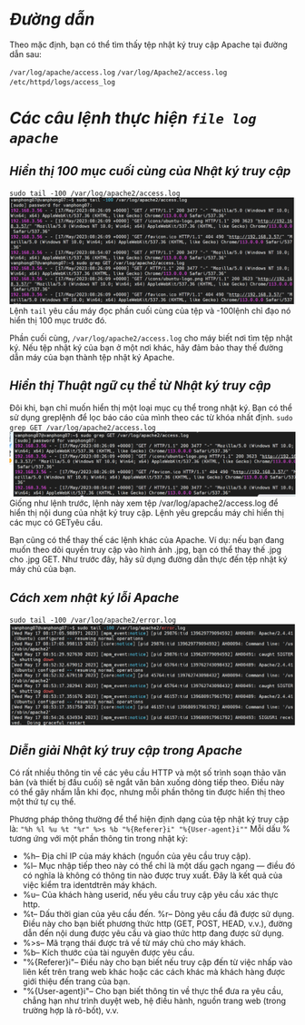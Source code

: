 # ***Đường dẫn***

Theo mặc định, bạn có thể tìm thấy tệp nhật ký truy cập Apache tại đường dẫn sau:

`/var/log/apache/access.log`
`/var/log/Apache2/access.log`
`/etc/httpd/logs/access_log`

# ***Các câu lệnh thực hiện `file log apache`***
## ***Hiển thị 100 mục cuối cùng của Nhật ký truy cập***
`sudo tail -100 /var/log/apache2/access.log`
![ima](../IMG/29.png)
Lệnh `tail` yêu cầu máy đọc phần cuối cùng của tệp và -100lệnh chỉ đạo nó hiển thị 100 mục trước đó.

Phần cuối cùng, `/var/log/apache2/access.log` cho máy biết nơi tìm tệp nhật ký. Nếu tệp nhật ký của bạn ở một nơi khác, hãy đảm bảo thay thế đường dẫn máy của bạn thành tệp nhật ký Apache.

## ***Hiển thị Thuật ngữ cụ thể từ Nhật ký truy cập***
Đôi khi, bạn chỉ muốn hiển thị một loại mục cụ thể trong nhật ký. Bạn có thể sử dụng greplệnh để lọc báo cáo của mình theo các từ khóa nhất định.
`sudo grep GET /var/log/apache2/access.log`
![ima](../IMG/30.png)
Giống như lệnh trước, lệnh này xem tệp /var/log/apache2/access.log để hiển thị nội dung của nhật ký truy cập. Lệnh yêu grepcầu máy chỉ hiển thị các mục có GETyêu cầu.

Bạn cũng có thể thay thế các lệnh khác của Apache. Ví dụ: nếu bạn đang muốn theo dõi quyền truy cập vào hình ảnh .jpg, bạn có thể thay thế .jpg cho .jpg GET. Như trước đây, hãy sử dụng đường dẫn thực đến tệp nhật ký máy chủ của bạn.

## ***Cách xem nhật ký lỗi Apache***
`sudo tail -100 /var/log/apache2/error.log`
![ima](../IMG/31.png)
## ***Diễn giải Nhật ký truy cập trong Apache***
Có rất nhiều thông tin về các yêu cầu HTTP và một số trình soạn thảo văn bản (và thiết bị đầu cuối) sẽ ngắt văn bản xuống dòng tiếp theo. Điều này có thể gây nhầm lẫn khi đọc, nhưng mỗi phần thông tin được hiển thị theo một thứ tự cụ thể.

Phương pháp thông thường để thể hiện định dạng của tệp nhật ký truy cập là:
`"%h %l %u %t "%r" %>s %b "%{Referer}i" "%{User-agent}i""`
Mỗi dấu % tương ứng với một phần thông tin trong nhật ký:

- %h– Địa chỉ IP của máy khách (nguồn của yêu cầu truy cập).
- %l– Mục nhập tiếp theo này có thể chỉ là một dấu gạch ngang — điều đó có nghĩa là không có thông tin nào được truy xuất. Đây là kết quả của việc kiểm tra identdtrên máy khách.
- %u– Của khách hàng userid, nếu yêu cầu truy cập yêu cầu xác thực http.
- %t– Dấu thời gian của yêu cầu đến.
%r– Dòng yêu cầu đã được sử dụng. Điều này cho bạn biết phương thức http (GET, POST, HEAD, v.v.), đường dẫn đến nội dung được yêu cầu và giao thức http đang được sử dụng.
- %>s– Mã trạng thái được trả về từ máy chủ cho máy khách.
- %b– Kích thước của tài nguyên được yêu cầu.
- "%{Referer}i"– Điều này cho bạn biết nếu truy cập đến từ việc nhấp vào liên kết trên trang web khác hoặc các cách khác mà khách hàng được giới thiệu đến trang của bạn.
- "%{User-agent}i"– Cho bạn biết thông tin về thực thể đưa ra yêu cầu, chẳng hạn như trình duyệt web, hệ điều hành, nguồn trang web (trong trường hợp là rô-bốt), v.v.
  
  